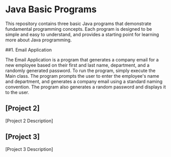 # Java Basic Programs

This repository contains three basic Java programs that demonstrate fundamental programming concepts. Each program is designed to be simple and easy to understand, and provides a starting point for learning more about Java programming.

##1. Email Application

The Email Application is a program that generates a company email for a new employee based on their first and last name, department, and a randomly generated password. To run the program, simply execute the Main class. The program prompts the user to enter the employee's name and department, and generates a company email using a standard naming convention. The program also generates a random password and displays it to the user.

## [Project 2]

[Project 2 Description]

## [Project 3]

[Project 3 Description]


